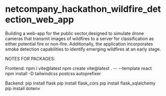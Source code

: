 # netcompany_hackathon_wildfire_detection_web_app

Building a web-app for the public sector,designed to simulate drone cameras that transmit images of wildfires to a server for classification as either potential fire or non-fire. Additionally, the application incorporates smoke detection capabilities to identify emerging wildfires at an early stage.

NOTES FOR PACKAGES:

Frontend:
npm i vite@latest
npm create vite@latest . -- --template react
npm install -D tailwindcss postcss autoprefixer

Backend:
pip install flask
pip install flask_cors
pip install flask_sqlalchemy
pip install dotenv
